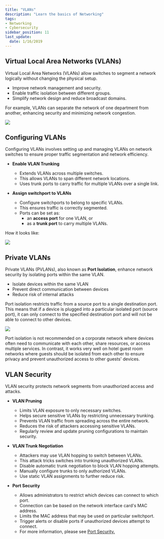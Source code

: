 ```yaml
---
title: "VLANs"
description: "Learn the basics of Networking"
tags: 
- Networking
- Cybersecurity
sidebar_position: 11
last_update:
  date: 1/16/2019
---
```



## Virtual Local Area Networks (VLANs)

Virtual Local Area Networks (VLANs) allow switches to segment a network logically without changing the physical setup.

- Improve network management and security.
- Enable traffic isolation between different groups.
- Simplify network design and reduce broadcast domains.

For example, VLANs can separate the network of one department from another, enhancing security and minimizing network congestion.

![](/img/docs/networking-basics-vlanssss-example-office-vlansss.png)


## Configuring VLANs 

Configuring VLANs involves setting up and managing VLANs on network switches to ensure proper traffic segmentation and network efficiency.

- **Enable VLAN Trunking**

    - Extends VLANs across multiple switches.
    - This allows VLANs to span different network locations.
    - Uses trunk ports to carry traffic for multiple VLANs over a single link.

- **Assign switchport to VLANs**

    - Configure switchports to belong to specific VLANs.
    - This ensures traffic is correctly segmented.
    - Ports can be set as:
      - an **access port** for one VLAN, or 
      - as a **trunk port** to carry multiple VLANs.

How it looks like:

<div class='img-center'>

![](/img/docs/networking-basics-configuring-vlansssss.png)

</div>


## Private VLANs 

Private VLANs (PVLANs), also known as **Port Isolation**, enhance network security by isolating ports within the same VLAN.

- Isolate devices within the same VLAN
- Prevent direct communication between devices
- Reduce risk of internal attacks

Port isolation restricts traffic from a source port to a single destination port. This means that if a device is plugged into a particular isolated port (source port), it can only connect to the specified destination port and will not be able to connect to other devices.

<div class='img-center'>

![](/img/docs/networking-basics-private-vlans-port-isolationssss.png)

</div>

Port isolation is not recommended on a corporate network where devices often need to communicate with each other, share resources, or access multiple services. In contrast, it works very well on hotel guest room networks where guests should be isolated from each other to ensure privacy and prevent unauthorized access to other guests' devices.

## VLAN Security 

VLAN security protects network segments from unauthorized access and attacks.

- **VLAN Pruning**

  - Limits VLAN exposure to only necessary switches.
  - Helps secure sensitive VLANs by restricting unnecessary trunking.
  - Prevents VLAN traffic from spreading across the entire network.
  - Reduces the risk of attackers accessing sensitive VLANs.
  - Regularly review and update pruning configurations to maintain security.

- **VLAN Trunk Negotiation**

  - Attackers may use VLAN hopping to switch between VLANs.
  - This attack tricks switches into trunking unauthorized VLANs.
  - Disable automatic trunk negotiation to block VLAN hopping attempts.
  - Manually configure trunks to only authorized VLANs.
  - Use static VLAN assignments to further reduce risk.

- **Port Security**

  - Allows administrators to restrict which devices can connect to which port.
  - Connection can be based on the network interface card's MAC address.
  - Limits the MAC address that may be used on particular switchport.
  - Trigger alerts or disable ports if unauthorized devices attempt to connect.
  - For more information, please see [Port Security.](/docs/006-Networking/001-The-Basics/020-Ports-and-Protocols.md#port-security)